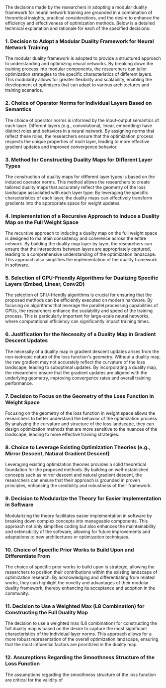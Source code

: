 The decisions made by the researchers in adopting a modular duality framework for neural network training are grounded in a combination of theoretical insights, practical considerations, and the desire to enhance the efficiency and effectiveness of optimization methods. Below is a detailed technical explanation and rationale for each of the specified decisions:

### 1. Decision to Adopt a Modular Duality Framework for Neural Network Training
The modular duality framework is adopted to provide a structured approach to understanding and optimizing neural networks. By breaking down the training process into modular components, the researchers can tailor optimization strategies to the specific characteristics of different layers. This modularity allows for greater flexibility and scalability, enabling the development of optimizers that can adapt to various architectures and training scenarios.

### 2. Choice of Operator Norms for Individual Layers Based on Semantics
The choice of operator norms is informed by the input-output semantics of each layer. Different layers (e.g., convolutional, linear, embedding) have distinct roles and behaviors in a neural network. By assigning norms that reflect these roles, the researchers ensure that the optimization process respects the unique properties of each layer, leading to more effective gradient updates and improved convergence behavior.

### 3. Method for Constructing Duality Maps for Different Layer Types
The construction of duality maps for different layer types is based on the induced operator norms. This method allows the researchers to create tailored duality maps that accurately reflect the geometry of the loss landscape associated with each layer type. By leveraging the specific characteristics of each layer, the duality maps can effectively transform gradients into the appropriate space for weight updates.

### 4. Implementation of a Recursive Approach to Induce a Duality Map on the Full Weight Space
The recursive approach to inducing a duality map on the full weight space is designed to maintain consistency and coherence across the entire network. By building the duality map layer by layer, the researchers can ensure that the interactions between layers are appropriately captured, leading to a comprehensive understanding of the optimization landscape. This approach also simplifies the implementation of the duality framework in software.

### 5. Selection of GPU-Friendly Algorithms for Dualizing Specific Layers (Embed, Linear, Conv2D)
The selection of GPU-friendly algorithms is crucial for ensuring that the proposed methods can be efficiently executed on modern hardware. By focusing on algorithms that leverage the parallel processing capabilities of GPUs, the researchers enhance the scalability and speed of the training process. This is particularly important for large-scale neural networks, where computational efficiency can significantly impact training times.

### 6. Justification for the Necessity of a Duality Map in Gradient Descent Updates
The necessity of a duality map in gradient descent updates arises from the non-isotropic nature of the loss function's geometry. Without a duality map, the raw gradient may not accurately reflect the curvature of the loss landscape, leading to suboptimal updates. By incorporating a duality map, the researchers ensure that the gradient updates are aligned with the underlying geometry, improving convergence rates and overall training performance.

### 7. Decision to Focus on the Geometry of the Loss Function in Weight Space
Focusing on the geometry of the loss function in weight space allows the researchers to better understand the behavior of the optimization process. By analyzing the curvature and structure of the loss landscape, they can design optimization methods that are more sensitive to the nuances of the landscape, leading to more effective training strategies.

### 8. Choice to Leverage Existing Optimization Theories (e.g., Mirror Descent, Natural Gradient Descent)
Leveraging existing optimization theories provides a solid theoretical foundation for the proposed methods. By building on well-established concepts such as mirror descent and natural gradient descent, the researchers can ensure that their approach is grounded in proven principles, enhancing the credibility and robustness of their framework.

### 9. Decision to Modularize the Theory for Easier Implementation in Software
Modularizing the theory facilitates easier implementation in software by breaking down complex concepts into manageable components. This approach not only simplifies coding but also enhances the maintainability and extensibility of the software, allowing for future improvements and adaptations to new architectures or optimization techniques.

### 10. Choice of Specific Prior Works to Build Upon and Differentiate From
The choice of specific prior works to build upon is strategic, allowing the researchers to position their contributions within the existing landscape of optimization research. By acknowledging and differentiating from related works, they can highlight the novelty and advantages of their modular duality framework, thereby enhancing its acceptance and adoption in the community.

### 11. Decision to Use a Weighted Max (L8 Combination) for Constructing the Full Duality Map
The decision to use a weighted max (L8 combination) for constructing the full duality map is based on the desire to capture the most significant characteristics of the individual layer norms. This approach allows for a more robust representation of the overall optimization landscape, ensuring that the most influential factors are prioritized in the duality map.

### 12. Assumptions Regarding the Smoothness Structure of the Loss Function
The assumptions regarding the smoothness structure of the loss function are critical for the validity of